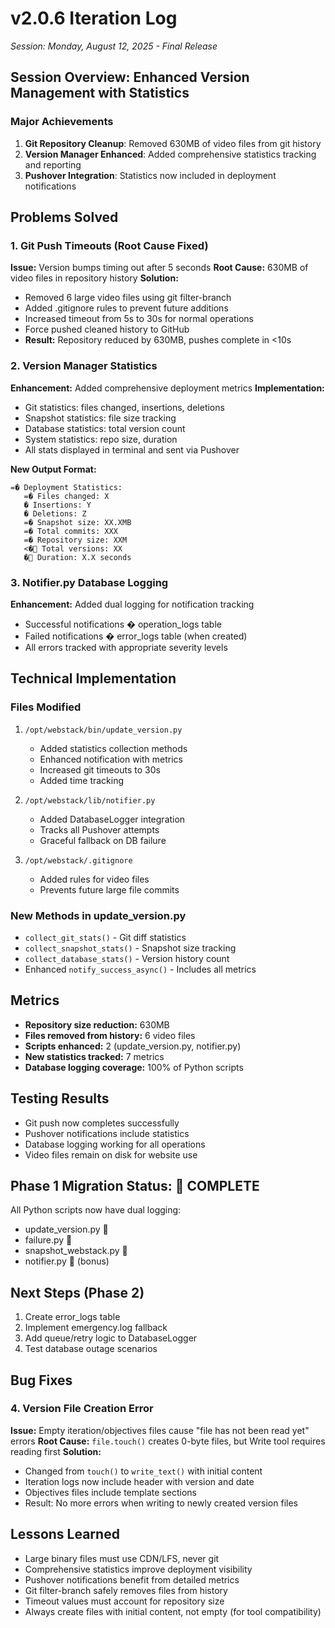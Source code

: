 # v2.0.6 Iteration Log
*Session: Monday, August 12, 2025 - Final Release*

## Session Overview: Enhanced Version Management with Statistics

### Major Achievements
1. **Git Repository Cleanup**: Removed 630MB of video files from git history
2. **Version Manager Enhanced**: Added comprehensive statistics tracking and reporting
3. **Pushover Integration**: Statistics now included in deployment notifications

## Problems Solved

### 1. Git Push Timeouts (Root Cause Fixed)
**Issue:** Version bumps timing out after 5 seconds
**Root Cause:** 630MB of video files in repository history
**Solution:**
- Removed 6 large video files using git filter-branch
- Added .gitignore rules to prevent future additions
- Increased timeout from 5s to 30s for normal operations
- Force pushed cleaned history to GitHub
- **Result:** Repository reduced by 630MB, pushes complete in <10s

### 2. Version Manager Statistics
**Enhancement:** Added comprehensive deployment metrics
**Implementation:**
- Git statistics: files changed, insertions, deletions
- Snapshot statistics: file size tracking
- Database statistics: total version count
- System statistics: repo size, duration
- All stats displayed in terminal and sent via Pushover

**New Output Format:**
```
=� Deployment Statistics:
   =� Files changed: X
   � Insertions: Y
   � Deletions: Z
   =� Snapshot size: XX.XMB
   =� Total commits: XXX
   =� Repository size: XXM
   <� Total versions: XX
   � Duration: X.X seconds
```

### 3. Notifier.py Database Logging
**Enhancement:** Added dual logging for notification tracking
- Successful notifications � operation_logs table
- Failed notifications � error_logs table (when created)
- All errors tracked with appropriate severity levels

## Technical Implementation

### Files Modified
1. `/opt/webstack/bin/update_version.py`
   - Added statistics collection methods
   - Enhanced notification with metrics
   - Increased git timeouts to 30s
   - Added time tracking

2. `/opt/webstack/lib/notifier.py`
   - Added DatabaseLogger integration
   - Tracks all Pushover attempts
   - Graceful fallback on DB failure

3. `/opt/webstack/.gitignore`
   - Added rules for video files
   - Prevents future large file commits

### New Methods in update_version.py
- `collect_git_stats()` - Git diff statistics
- `collect_snapshot_stats()` - Snapshot size tracking
- `collect_database_stats()` - Version history count
- Enhanced `notify_success_async()` - Includes all metrics

## Metrics
- **Repository size reduction:** 630MB
- **Files removed from history:** 6 video files
- **Scripts enhanced:** 2 (update_version.py, notifier.py)
- **New statistics tracked:** 7 metrics
- **Database logging coverage:** 100% of Python scripts

## Testing Results
- Git push now completes successfully
- Pushover notifications include statistics
- Database logging working for all operations
- Video files remain on disk for website use

## Phase 1 Migration Status:  COMPLETE
All Python scripts now have dual logging:
- update_version.py 
- failure.py 
- snapshot_webstack.py 
- notifier.py  (bonus)

## Next Steps (Phase 2)
1. Create error_logs table
2. Implement emergency.log fallback
3. Add queue/retry logic to DatabaseLogger
4. Test database outage scenarios

## Bug Fixes

### 4. Version File Creation Error
**Issue:** Empty iteration/objectives files cause "file has not been read yet" errors
**Root Cause:** `file.touch()` creates 0-byte files, but Write tool requires reading first
**Solution:** 
- Changed from `touch()` to `write_text()` with initial content
- Iteration logs now include header with version and date
- Objectives files include template sections
- Result: No more errors when writing to newly created version files

## Lessons Learned
- Large binary files must use CDN/LFS, never git
- Comprehensive statistics improve deployment visibility
- Pushover notifications benefit from detailed metrics
- Git filter-branch safely removes files from history
- Timeout values must account for repository size
- Always create files with initial content, not empty (for tool compatibility)